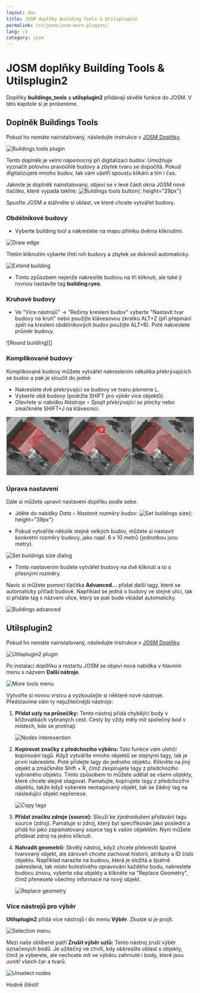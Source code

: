 ```yaml
---
layout: doc
title: JOSM doplňky Building Tools & Utilsplugin2
permalink: /cs/josm/josm-more-plugins/
lang: cs
category: josm
---
```


JOSM doplňky Building Tools & Utilsplugin2
============


Doplňky **buildings_tools** a **utilsplugin2** přidávají skvělé funkce do JOSM. V této kapitole si je probereme.  

Doplněk Buildings Tools
--------------------------

Pokud ho nemáte nainstalovaný, následujte instrukce v [JOSM Doplňky](/cs/josm/josm-plugins).  

![Buildings tools plugin][]

Tento doplněk je velmi nápomocný při digitalizaci budov. Umožňuje vyznačit polovinu pravoúhlé budovy a zbytek tvaru se dopočítá. Pokud digitalizujete mnoho budov, tak vám ušetří spoustu klikání a tím i čas.  

Jakmile je doplněk nainstalovaný, objeví se v levé části okna JOSM nové tlačítko, které vypadá takhle: ![Buildings tools button][]{: height="29px"}

Spusťte JOSM a stáhněte si oblast, ve které chcete vytvářet budovy.  

### Obdélníkové budovy

* Vyberte building tool a nakreslete na mapu přímku dvěma kliknutími.  

![Draw edge][]

Třetím kliknutím vyberte třetí roh budovy a zbytek se dokreslí automaticky.  

![Extend building][]

* Tímto způsobem nejenže nakreslíte budovu na tři kliknutí, ale také jí rovnou nastavíte tag **building=yes**.  

### Kruhové budovy

* Ve "Více nástrojů" -> "Režimy kreslení budov" vyberte "Nastavit tvar budovy na kruh" nebo použijte klávesovou zkratku ALT+Z (při přepínání zpět na kreslení obdélníkových budov použijte ALT+R). Poté nakreslete průměr budovy.

![Round building][]

### Komplikované budovy

Komplikované budovy můžete vytvářet nakreslením několika překrývajících se budov a pak je sloučit do jedné.  

* Nakreslete dvě překrývající se budovy ve tvaru písmene L.  
* Vyberte obě budovy (podržte SHIFT pro výběr více objektů).  
* Otevřete si nabídku *Nástroje ‣ Spojit překrývající se plochy* nebo zmáčkněte SHIFT+J na klávesnici.  

![Merge buildings][]

### Úprava nastavení

Dále si můžete upravit nastavení doplňku podle sebe.  

* Jděte do nabídky *Data ‣ Nastavit rozměry budov*. ![Set buildings size][]{: height="39px"}  

* Pokud vytváříte několik stejně velkých budov, můžete si nastavit konkrétní rozměry budovy, jako např. 6 x 10 metrů (jednotkou jsou metry).  

![Set buildings size dialog][]

* Tímto nastavením budete vytvářet budovy na dvě kliknutí a to s přesnými rozměry.  

Navíc si můžete pomocí tlačítka **Advanced...** přidat další tagy, které se automaticky přiřadí budově. Například se jedná o budovy ve stejné ulici, tak si přidáte tag s názvem ulice, který se pak bude vkládat automaticky.  

![Buildings advanced][]


Utilsplugin2
-------------

Pokud ho nemáte nainstalovaný, následujte instrukce v [JOSM Doplňky](/cs/josm/josm-plugins).  

![Utilsplugin2 plugin][]

Po instalaci dopllňku a restartu JOSM se objeví nová nabídka v hlavním menu s názvem **Další nátroje**.  

![More tools menu][]

Vytvořte si novou vrstvu a vyzkoušejte si některé nové nástroje. Představíme vám ty nejužitečnější nástroje:  

1. **Přidat uzly na průsečíky:**  Tento nástroj přidá chybějící body v křižovatkách vybraných cest. Cesty by vždy měly mít společný bod v místech, kde se protínají.  

    ![Nodes interesection][]

2. **Kopírovat značky z předchozího výběru:**  Tato funkce vám ulehčí kopírování tagů. Když vytváříte mnoho objektů se stejnými tagy, tak je první nakreslete. Poté přidejte tagy do jednoho objektu. Klikněte na jiný objekt a zmáčkněte Shift + R, čímž zkopírujete tagy z předchozího vybraného objektu. Tímto způsobem to můžete udělat se všemi objekty, které chcete stejně otagovat. Pamatujte, kopírujete tagy z předchozího objektu, takže když vyberete neotagovaný objekt, tak se žádný tag na následující objekt nepřenese.  

    ![Copy tags][]

3. **Přidat značku zdroje (source):** Slouží ke zjednodušení přidávání tagu source (zdroj). Pamatuje si zdroj, který byl specifikován jako poslední a přidá ho jako zapamatovaný source tag k vašim objektům. Nyní můžete přidávat zdroj na jedno kliknutí.  

4. **Nahradit geometrii:** Skvělý nástroj, když chcete překreslit špatně tvarovaný objekt, ale zároveň chcete zachovat historii, atributy a ID číslo objektu. Například narazíte na budovu, která je složitá a špatně zakreslená, tak místo bolestivého opravování každého bodu, nakreslete budovu znovu, vyberte oba objekty a klikněte na "Replace Geometry", čímž přenesete všechny informace na nový objekt.  

    ![Replace geometry][]


### Více nástrojů pro výběr

**Utilsplugin2** přidá více nástrojů i do menu **Výběr**. Zkuste si je projít.  

![Selection menu][]

Mezi naše oblíbené patří **Zrušit výběr uzlů:** Tento nástroj zruší výběr označených bodů. Je užitečný ve chvíli, kdy obkreslíte oblast s objekty, čímž je vyberete, ale nechcete mít ve výběru zahrnuté i body, které jsou uvnitř všech čar a tvarů.  

![Unselect nodes][]

Hodně štěstí!  


[Buildings tools plugin]: /images/josm/buildings_tools-plugin.png
[Buildings tools button]: /images/josm/buildings_tools-button.png
[Draw edge]: /images/josm/draw-edge.png
[Extend building]: /images/josm/extend-building.png
[Merge buildings]: /images/josm/merge-buildings.png
[Set buildings size]: /images/josm/set-buildings-size.png
[Set buildings size dialog]: /images/josm/set-buildings-size-dialog.png
[Buildings advanced]: /images/josm/buildings-advanced.png
[Utilsplugin2 plugin]: /images/josm/utilsplugin2-plugin.png
[More tools menu]: /images/josm/more-tools-menu.png
[Nodes interesection]: /images/josm/utilsplugin2-nodes-intersection.png
[Copy tags]: /images/josm/utilsplugin2-copy-tags.png
[Replace geometry]: /images/josm/utilsplugin2-replace-geometry.png
[Selection menu]: /images/josm/selection-menu.png
[Unselect nodes]: /images/josm/utilsplugin2-unselect-nodes.png
[Kruhová budova]: /images/josm/buildings_tools-round.png

